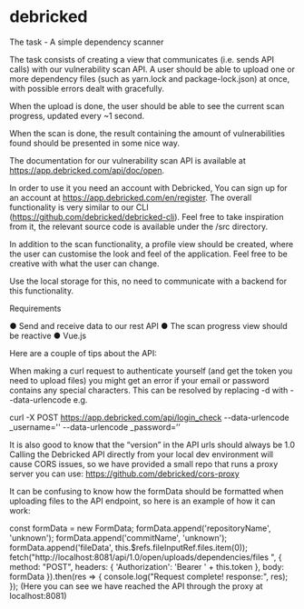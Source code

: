 # debricked
The task - A simple dependency scanner

The task consists of creating a view that communicates (i.e. sends API calls) with our
vulnerability scan API. A user should be able to upload one or more dependency files (such
as yarn.lock and package-lock.json) at once, with possible errors dealt with gracefully.


When the upload is done, the user should be able to see the current scan progress, updated
every ~1 second.

When the scan is done, the result containing the amount of vulnerabilities found should be
presented in some nice way.

The documentation for our vulnerability scan API is available at
https://app.debricked.com/api/doc/open. 

In order to use it you need an account with Debricked, You can sign up for an account at https://app.debricked.com/en/register.
The overall functionality is very similar to our CLI (https://github.com/debricked/debricked-cli). Feel free to take inspiration from it, the relevant
source code is available under the /src directory.

In addition to the scan functionality, a profile view should be created, where the user can
customise the look and feel of the application. Feel free to be creative with what the user can
change. 

Use the local storage for this, no need to communicate with a backend for this
functionality.

Requirements

● Send and receive data to our rest API
● The scan progress view should be reactive
● Vue.js

Here are a couple of tips about the API:

When making a curl request to authenticate yourself (and get the token you need to upload
files) you might get an error if your email or password contains any special characters. This
can be resolved by replacing -d with --data-urlencode e.g.

curl -X POST https://app.debricked.com/api/login_check
--data-urlencode _username='<email-address>' --data-urlencode
_password=’<password>’
  
It is also good to know that the “version” in the API urls should always be 1.0
Calling the Debricked API directly from your local dev environment will cause CORS issues,
so we have provided a small repo that runs a proxy server you can use:
https://github.com/debricked/cors-proxy
  
It can be confusing to know how the formData should be formatted when uploading files to
the API endpoint, so here is an example of how it can work:
  
const formData = new FormData;
formData.append('repositoryName', 'unknown');
formData.append('commitName', 'unknown');
formData.append('fileData', this.$refs.fileInputRef.files.item(0));
fetch("http://localhost:8081/api/1.0/open/uploads/dependencies/files
", {
method: "POST",
headers: {
'Authorization': 'Bearer ' + this.token
},
body: formData
}).then(res => {
console.log("Request complete! response:", res);
});
(Here you can see we have reached the API through the proxy at localhost:8081)
  
